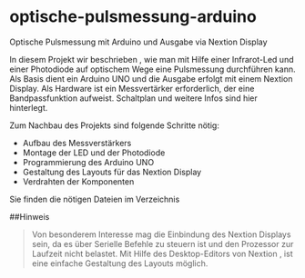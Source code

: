 # optische-pulsmessung-arduino
Optische Pulsmessung mit Arduino und Ausgabe via Nextion Display

In diesem Projekt wir beschrieben , wie man mit Hilfe einer Infrarot-Led und einer Photodiode auf optischem Wege eine Pulsmessung durchführen kann.
Als Basis dient ein Arduino UNO und die Ausgabe erfolgt mit einem Nextion Display.
Als Hardware ist ein Messvertärker erforderlich, der eine Bandpassfunktion aufweist.
Schaltplan und weitere Infos sind hier hinterlegt.

Zum Nachbau des Projekts sind folgende Schritte nötig:

 - Aufbau des Messverstärkers
 - Montage der LED und der Photodiode
 - Programmierung des  Arduino UNO
 - Gestaltung des Layouts für das Nextion Display
 - Verdrahten der Komponenten

Sie finden die nötigen Dateien im Verzeichnis

##Hinweis

>Von besonderem Interesse mag die Einbindung des
>Nextion Displays sein, da es über Serielle Befehle
>zu steuern ist und den Prozessor zur Laufzeit nicht 
>belastet.
>Mit Hilfe des Desktop-Editors von Nextion , ist eine
>einfache Gestaltung des Layouts möglich.



